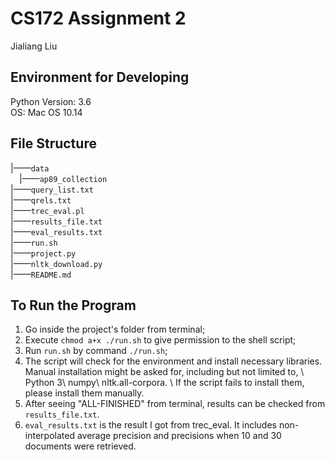 # CS172 Assignment 2  
Jialiang Liu

## Environment for Developing  
Python Version: 3.6  
OS: Mac OS 10.14

## File Structure  
|——`data`  
&ensp;&ensp;|——`ap89_collection`  
     |——`query_list.txt`  
     |——`qrels.txt`  
     |——`trec_eval.pl`  
     |——`results_file.txt`  
     |——`eval_results.txt`  
|——`run.sh`  
|——`project.py`  
|——`nltk_download.py`  
|——`README.md`

## To Run the Program  
1. Go inside the project's folder from terminal;
2. Execute `chmod a+x ./run.sh` to give permission to the shell script;
3. Run `run.sh` by command `./run.sh`;
4. The script will check for the environment and install necessary libraries. Manual installation might be asked for, including but not limited to, \\	Python 3\\	numpy\\	nltk.all-corpora. \\	If the script fails to install them, please install them manually.
5. After seeing "ALL-FINISHED" from terminal, results can be checked from `results_file.txt`.
6. `eval_results.txt` is the result I got from trec_eval. It includes non-interpolated average precision and precisions when 10 and 30 documents were retrieved.